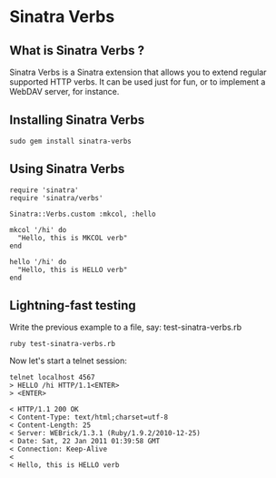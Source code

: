 # Sinatra Verbs

## What is Sinatra Verbs ?

Sinatra Verbs is a Sinatra extension that allows you to extend regular supported HTTP verbs. It can be used just for fun, or to 
implement a WebDAV server, for instance.

## Installing Sinatra Verbs

    sudo gem install sinatra-verbs

## Using Sinatra Verbs

    require 'sinatra'
    require 'sinatra/verbs'
    
    Sinatra::Verbs.custom :mkcol, :hello
    
    mkcol '/hi' do
      "Hello, this is MKCOL verb"
    end

    hello '/hi' do
      "Hello, this is HELLO verb"
    end

## Lightning-fast testing

Write the previous example to a file, say: test-sinatra-verbs.rb

    ruby test-sinatra-verbs.rb

Now let's start a telnet session:

    telnet localhost 4567
    > HELLO /hi HTTP/1.1<ENTER>
    > <ENTER>

    < HTTP/1.1 200 OK 
    < Content-Type: text/html;charset=utf-8
    < Content-Length: 25
    < Server: WEBrick/1.3.1 (Ruby/1.9.2/2010-12-25)
    < Date: Sat, 22 Jan 2011 01:39:58 GMT
    < Connection: Keep-Alive
    <
    < Hello, this is HELLO verb
